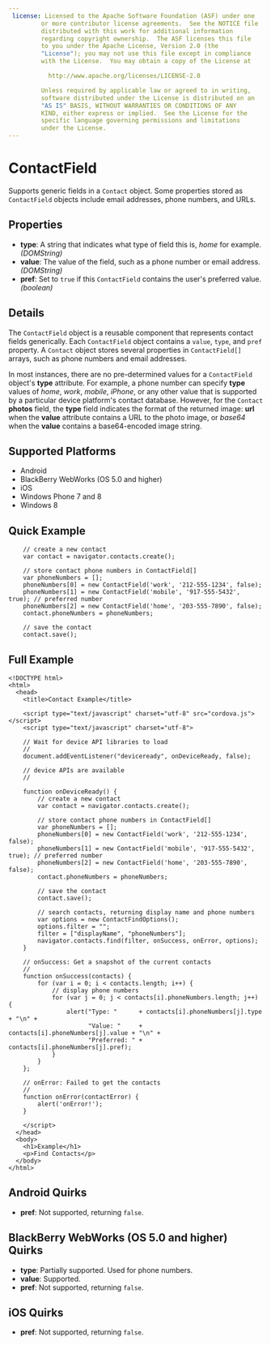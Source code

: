 ```yaml
---
 license: Licensed to the Apache Software Foundation (ASF) under one
         or more contributor license agreements.  See the NOTICE file
         distributed with this work for additional information
         regarding copyright ownership.  The ASF licenses this file
         to you under the Apache License, Version 2.0 (the
         "License"); you may not use this file except in compliance
         with the License.  You may obtain a copy of the License at

           http://www.apache.org/licenses/LICENSE-2.0

         Unless required by applicable law or agreed to in writing,
         software distributed under the License is distributed on an
         "AS IS" BASIS, WITHOUT WARRANTIES OR CONDITIONS OF ANY
         KIND, either express or implied.  See the License for the
         specific language governing permissions and limitations
         under the License.
---
```


ContactField
============

Supports generic fields in a `Contact` object.  Some properties stored
as `ContactField` objects include email addresses, phone numbers, and
URLs.

Properties
----------

- __type__: A string that indicates what type of field this is, _home_ for example. _(DOMString)_
- __value__: The value of the field, such as a phone number or email address. _(DOMString)_
- __pref__: Set to `true` if this `ContactField` contains the user's preferred value. _(boolean)_

Details
-------

The `ContactField` object is a reusable component that represents
contact fields generically.  Each `ContactField` object contains a
`value`, `type`, and `pref` property.  A `Contact` object stores
several properties in `ContactField[]` arrays, such as phone numbers
and email addresses.

In most instances, there are no pre-determined values for a
`ContactField` object's __type__ attribute.  For example, a phone
number can specify __type__ values of _home_, _work_, _mobile_,
_iPhone_, or any other value that is supported by a particular device
platform's contact database.  However, for the `Contact` __photos__
field, the __type__ field indicates the format of the returned image:
__url__ when the __value__ attribute contains a URL to the photo
image, or _base64_ when the __value__ contains a base64-encoded image
string.

Supported Platforms
-------------------

- Android
- BlackBerry WebWorks (OS 5.0 and higher)
- iOS
- Windows Phone 7 and 8
- Windows 8

Quick Example
-------------

        // create a new contact
        var contact = navigator.contacts.create();

        // store contact phone numbers in ContactField[]
        var phoneNumbers = [];
        phoneNumbers[0] = new ContactField('work', '212-555-1234', false);
        phoneNumbers[1] = new ContactField('mobile', '917-555-5432', true); // preferred number
        phoneNumbers[2] = new ContactField('home', '203-555-7890', false);
        contact.phoneNumbers = phoneNumbers;

        // save the contact
        contact.save();

Full Example
------------

    <!DOCTYPE html>
    <html>
      <head>
        <title>Contact Example</title>

        <script type="text/javascript" charset="utf-8" src="cordova.js"></script>
        <script type="text/javascript" charset="utf-8">

        // Wait for device API libraries to load
        //
        document.addEventListener("deviceready", onDeviceReady, false);

        // device APIs are available
        //

        function onDeviceReady() {
            // create a new contact
            var contact = navigator.contacts.create();

            // store contact phone numbers in ContactField[]
            var phoneNumbers = [];
            phoneNumbers[0] = new ContactField('work', '212-555-1234', false);
            phoneNumbers[1] = new ContactField('mobile', '917-555-5432', true); // preferred number
            phoneNumbers[2] = new ContactField('home', '203-555-7890', false);
            contact.phoneNumbers = phoneNumbers;

            // save the contact
            contact.save();

            // search contacts, returning display name and phone numbers
            var options = new ContactFindOptions();
            options.filter = "";
            filter = ["displayName", "phoneNumbers"];
            navigator.contacts.find(filter, onSuccess, onError, options);
        }

        // onSuccess: Get a snapshot of the current contacts
        //
        function onSuccess(contacts) {
            for (var i = 0; i < contacts.length; i++) {
                // display phone numbers
                for (var j = 0; j < contacts[i].phoneNumbers.length; j++) {
                    alert("Type: "      + contacts[i].phoneNumbers[j].type  + "\n" +
                          "Value: "     + contacts[i].phoneNumbers[j].value + "\n" +
                          "Preferred: " + contacts[i].phoneNumbers[j].pref);
                }
            }
        };

        // onError: Failed to get the contacts
        //
        function onError(contactError) {
            alert('onError!');
        }

        </script>
      </head>
      <body>
        <h1>Example</h1>
        <p>Find Contacts</p>
      </body>
    </html>

Android Quirks
--------------

- __pref__: Not supported, returning `false`.

BlackBerry WebWorks (OS 5.0 and higher) Quirks
--------------------------------------------

- __type__: Partially supported.  Used for phone numbers.
- __value__: Supported.
- __pref__: Not supported, returning `false`.

iOS Quirks
-----------
- __pref__: Not supported, returning `false`.

